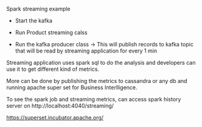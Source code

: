 Spark streaming example

- Start the kafka

- Run Product streaming calss

- Run the kafka producer class -> This will publish records to kafka topic that will be read by streaming application for every 1 min

Streaming application uses spark sql to do the analysis and developers can use it to get different kind of metrics. 

More can be done by publishing the metrics to cassandra or any db and running apache super set for Business Interlligence.

To see the spark job and streaming metrics, can access spark history server on http://localhost:4040/streaming/

https://superset.incubator.apache.org/
